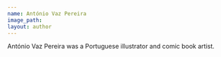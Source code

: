```yaml
---
name: António Vaz Pereira
image_path:
layout: author
---
```

António Vaz Pereira was a Portuguese illustrator and comic book artist.
